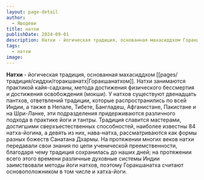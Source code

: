 ```yaml
---
layout: page-detail
author:
  - Яшодеви
title: натхи
publishDate: 2024-09-01
description: Натхи - йогическая традиция, основанная махасиддхом Горакшанатхом. Натхи занимаются практикой кайя-садханы, метода достижения физического бессмертия и достижения освобождения (мокши).
tags:
  - натхи
image:
---
```

**Натхи** - йогическая традиция, основанная махасиддхом [[pages/традиция/сиддхи/горакшанатх|Горакшанатхом]]. Натхи занимаются практикой кайя-садханы, метода достижения физического бессмертия и достижения освобождения (мокши). У натхов существуют двенадцать пантхов, ответвлений традиции, которые распространились по всей Индии, а также в Непале, Тибете, Бангладеш, Афганистане, Пакистане и на Шри-Ланке, эти подразделения придерживаются различного подхода в практике йоги и тантры. Традиция славится мастерами, достигшими сверхъестественных способностей, наиболее известны 84 натха-йогина, а девять из них, нава-натха, рассматриваются как формы разных божеств Санатана Дхармы. На протяжении многих веков натхи передавали свои знания по цепи ученической преемственности, благодаря чему традиция сохранилась до наших дней; на протяжении всего этого времени различные духовные системы Индии заимствовали методы йоги натхов, поэтому Горакшанатха считают основоположником в том числе и хатха-йоги.

